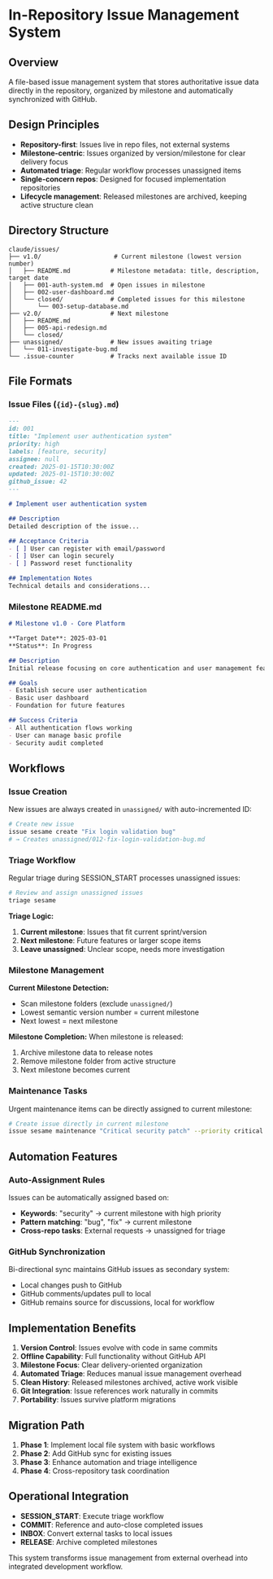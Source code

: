# In-Repository Issue Management System

## Overview

A file-based issue management system that stores authoritative issue data directly in the repository, organized by milestone and automatically synchronized with GitHub.

## Design Principles

- **Repository-first**: Issues live in repo files, not external systems
- **Milestone-centric**: Issues organized by version/milestone for clear delivery focus
- **Automated triage**: Regular workflow processes unassigned items
- **Single-concern repos**: Designed for focused implementation repositories
- **Lifecycle management**: Released milestones are archived, keeping active structure clean

## Directory Structure

```
claude/issues/
├── v1.0/                    # Current milestone (lowest version number)
│   ├── README.md           # Milestone metadata: title, description, target date
│   ├── 001-auth-system.md  # Open issues in milestone
│   ├── 002-user-dashboard.md
│   └── closed/             # Completed issues for this milestone
│       └── 003-setup-database.md
├── v2.0/                   # Next milestone
│   ├── README.md
│   ├── 005-api-redesign.md
│   └── closed/
├── unassigned/             # New issues awaiting triage
│   └── 011-investigate-bug.md
└── .issue-counter          # Tracks next available issue ID
```

## File Formats

### Issue Files (`{id}-{slug}.md`)

```markdown
---
id: 001
title: "Implement user authentication system"
priority: high
labels: [feature, security]
assignee: null
created: 2025-01-15T10:30:00Z
updated: 2025-01-15T10:30:00Z
github_issue: 42
---

# Implement user authentication system

## Description
Detailed description of the issue...

## Acceptance Criteria
- [ ] User can register with email/password
- [ ] User can login securely
- [ ] Password reset functionality

## Implementation Notes
Technical details and considerations...
```

### Milestone README.md

```markdown
# Milestone v1.0 - Core Platform

**Target Date**: 2025-03-01
**Status**: In Progress

## Description
Initial release focusing on core authentication and user management features.

## Goals
- Establish secure user authentication
- Basic user dashboard
- Foundation for future features

## Success Criteria
- All authentication flows working
- User can manage basic profile
- Security audit completed
```

## Workflows

### Issue Creation

New issues are always created in `unassigned/` with auto-incremented ID:

```bash
# Create new issue
issue sesame create "Fix login validation bug"
# → Creates unassigned/012-fix-login-validation-bug.md
```

### Triage Workflow

Regular triage during SESSION_START processes unassigned issues:

```bash
# Review and assign unassigned issues
triage sesame
```

**Triage Logic:**
1. **Current milestone**: Issues that fit current sprint/version
2. **Next milestone**: Future features or larger scope items
3. **Leave unassigned**: Unclear scope, needs more investigation

### Milestone Management

**Current Milestone Detection:**
- Scan milestone folders (exclude `unassigned/`)
- Lowest semantic version number = current milestone
- Next lowest = next milestone

**Milestone Completion:**
When milestone is released:
1. Archive milestone data to release notes
2. Remove milestone folder from active structure
3. Next milestone becomes current

### Maintenance Tasks

Urgent maintenance items can be directly assigned to current milestone:

```bash
# Create issue directly in current milestone
issue sesame maintenance "Critical security patch" --priority critical
```

## Automation Features

### Auto-Assignment Rules

Issues can be automatically assigned based on:
- **Keywords**: "security" → current milestone with high priority
- **Pattern matching**: "bug", "fix" → current milestone
- **Cross-repo tasks**: External requests → unassigned for triage

### GitHub Synchronization

Bi-directional sync maintains GitHub issues as secondary system:
- Local changes push to GitHub
- GitHub comments/updates pull to local
- GitHub remains source for discussions, local for workflow

## Implementation Benefits

1. **Version Control**: Issues evolve with code in same commits
2. **Offline Capability**: Full functionality without GitHub API
3. **Milestone Focus**: Clear delivery-oriented organization
4. **Automated Triage**: Reduces manual issue management overhead
5. **Clean History**: Released milestones archived, active work visible
6. **Git Integration**: Issue references work naturally in commits
7. **Portability**: Issues survive platform migrations

## Migration Path

1. **Phase 1**: Implement local file system with basic workflows
2. **Phase 2**: Add GitHub sync for existing issues
3. **Phase 3**: Enhance automation and triage intelligence
4. **Phase 4**: Cross-repository task coordination

## Operational Integration

- **SESSION_START**: Execute triage workflow
- **COMMIT**: Reference and auto-close completed issues
- **INBOX**: Convert external tasks to local issues
- **RELEASE**: Archive completed milestones

This system transforms issue management from external overhead into integrated development workflow.